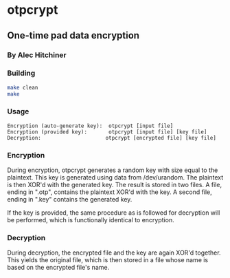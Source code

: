 # otpcrypt
## One-time pad data encryption
### By Alec Hitchiner

### Building
```bash
make clean
make
```

### Usage
```
Encryption (auto-generate key):  otpcrypt [input file]
Encryption (provided key):       otpcrypt [input file] [key file]
Decryption:                     otpcrypt [encrypted file] [key file]
```

### Encryption
During encryption, otpcrypt generates a random key with size equal to the
plaintext. This key is generated using data from /dev/urandom. The plaintext is
then XOR'd with the generated key. The result is stored in two files. A file,
ending in ".otp", contains the plaintext XOR'd with the key. A second file,
ending in ".key" contains the generated key.

If the key is provided, the same procedure as is followed for decryption will be
performed, which is functionally identical to encryption.

### Decryption
During decryption, the encrypted file and the key are again XOR'd together. This
yields the original file, which is then stored in a file whose name is based on
the encrypted file's name.

